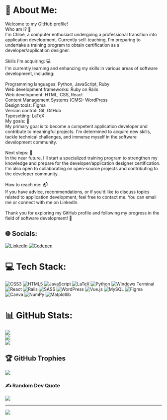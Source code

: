 # 💫 About Me:
Welcome to my GitHub profile!<br>Who am I? 🌟<br>I'm Chloé, a computer enthusiast undergoing a professional transition into application development. Currently self-teaching, I'm preparing to undertake a training program to obtain certification as a developer/application designer.<br><br>Skills I'm acquiring: 💻<br>I'm currently learning and enhancing my skills in various areas of software development, including:<br><br>Programming languages: Python, JavaScript, Ruby<br>Web development frameworks: Ruby on Rails<br>Web development: HTML, CSS, React<br>Content Management Systems (CMS): WordPress<br>Design tools: Figma<br>Version control: Git, GitHub<br>Typesetting: LaTeX<br>My goals: 🎯<br>My primary goal is to become a competent application developer and contribute to meaningful projects. I'm determined to acquire new skills, tackle technical challenges, and immerse myself in the software development community.<br><br>Next steps: 🚀<br>In the near future, I'll start a specialized training program to strengthen my knowledge and prepare for the developer/application designer certification. I'm also open to collaborating on open-source projects and contributing to the developer community.<br><br>How to reach me: 📬<br>If you have advice, recommendations, or if you'd like to discuss topics related to application development, feel free to contact me. You can email me or connect with me on LinkedIn.<br><br>Thank you for exploring my GitHub profile and following my progress in the field of software development! 🙏


## 🌐 Socials:
[![LinkedIn](https://img.shields.io/badge/LinkedIn-%230077B5.svg?logo=linkedin&logoColor=white)](https://linkedin.com/in/chloé-seignovert) [![Codepen](https://img.shields.io/badge/Codepen-000000?style=for-the-badge&logo=codepen&logoColor=white)](https://codepen.io/ChloeMarieDom) 

# 💻 Tech Stack:
![CSS3](https://img.shields.io/badge/css3-%231572B6.svg?style=for-the-badge&logo=css3&logoColor=white) ![HTML5](https://img.shields.io/badge/html5-%23E34F26.svg?style=for-the-badge&logo=html5&logoColor=white) ![JavaScript](https://img.shields.io/badge/javascript-%23323330.svg?style=for-the-badge&logo=javascript&logoColor=%23F7DF1E) ![LaTeX](https://img.shields.io/badge/latex-%23008080.svg?style=for-the-badge&logo=latex&logoColor=white) ![Python](https://img.shields.io/badge/python-3670A0?style=for-the-badge&logo=python&logoColor=ffdd54) ![Windows Terminal](https://img.shields.io/badge/Windows%20Terminal-%234D4D4D.svg?style=for-the-badge&logo=windows-terminal&logoColor=white) ![React](https://img.shields.io/badge/react-%2320232a.svg?style=for-the-badge&logo=react&logoColor=%2361DAFB) ![Rails](https://img.shields.io/badge/rails-%23CC0000.svg?style=for-the-badge&logo=ruby-on-rails&logoColor=white) ![SASS](https://img.shields.io/badge/SASS-hotpink.svg?style=for-the-badge&logo=SASS&logoColor=white) ![WordPress](https://img.shields.io/badge/WordPress-%23117AC9.svg?style=for-the-badge&logo=WordPress&logoColor=white) ![Vue.js](https://img.shields.io/badge/vue.js-%2335495e.svg?style=for-the-badge&logo=vuedotjs&logoColor=%234FC08D) ![MySQL](https://img.shields.io/badge/mysql-%2300000f.svg?style=for-the-badge&logo=mysql&logoColor=white) ![Figma](https://img.shields.io/badge/figma-%23F24E1E.svg?style=for-the-badge&logo=figma&logoColor=white) ![Canva](https://img.shields.io/badge/Canva-%2300C4CC.svg?style=for-the-badge&logo=Canva&logoColor=white) ![NumPy](https://img.shields.io/badge/numpy-%23013243.svg?style=for-the-badge&logo=numpy&logoColor=white) ![Matplotlib](https://img.shields.io/badge/Matplotlib-%23ffffff.svg?style=for-the-badge&logo=Matplotlib&logoColor=black)
# 📊 GitHub Stats:
![](https://github-readme-stats.vercel.app/api?username=ChloeMarieDom&theme=dark&hide_border=false&include_all_commits=false&count_private=false)<br/>
![](https://github-readme-streak-stats.herokuapp.com/?user=ChloeMarieDom&theme=dark&hide_border=false)<br/>
![](https://github-readme-stats.vercel.app/api/top-langs/?username=ChloeMarieDom&theme=dark&hide_border=false&include_all_commits=false&count_private=false&layout=compact)

## 🏆 GitHub Trophies
![](https://github-profile-trophy.vercel.app/?username=ChloeMarieDom&theme=radical&no-frame=false&no-bg=true&margin-w=4)

### ✍️ Random Dev Quote
![](https://quotes-github-readme.vercel.app/api?type=horizontal&theme=radical)

---
[![](https://visitcount.itsvg.in/api?id=ChloeMarieDom&icon=0&color=0)](https://visitcount.itsvg.in)

<!-- Proudly created with GPRM ( https://gprm.itsvg.in ) -->

